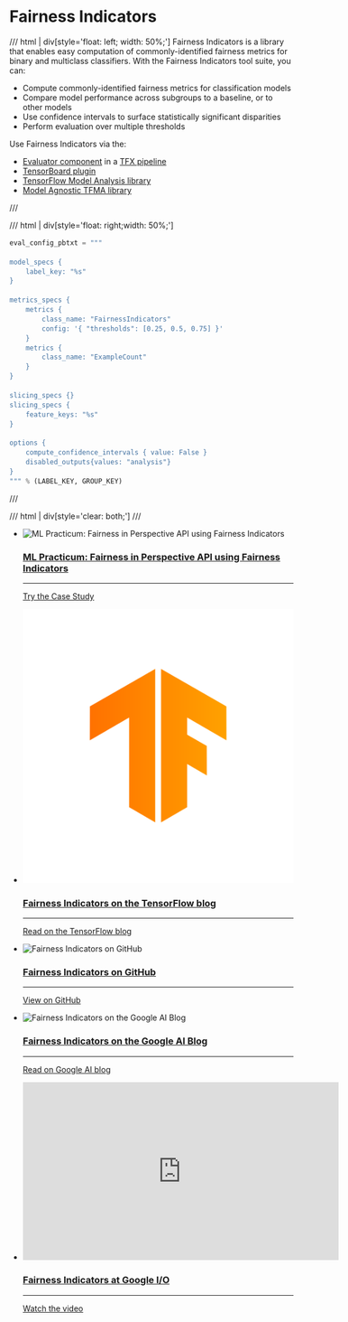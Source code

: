 # Fairness Indicators

/// html | div[style='float: left; width: 50%;']
Fairness Indicators is a library that enables easy computation of commonly-identified fairness metrics for binary and multiclass classifiers. With the Fairness Indicators tool suite, you can:

- Compute commonly-identified fairness metrics for classification models
- Compare model performance across subgroups to a baseline, or to other models
- Use confidence intervals to surface statistically significant disparities
- Perform evaluation over multiple thresholds

Use Fairness Indicators via the:

- [Evaluator component](https://tensorflow.github.io/tfx/guide/evaluator/) in a [TFX pipeline](https://tensorflow.github.io/tfx/)
- [TensorBoard plugin](https://github.com/tensorflow/tensorboard/blob/master/docs/fairness-indicators.md)
- [TensorFlow Model Analysis library](https://www.tensorflow.org/tfx/guide/fairness_indicators)
- [Model Agnostic TFMA library](https://www.tensorflow.org/tfx/guide/fairness_indicators#using_fairness_indicators_with_non-tensorflow_models)
<!-- TODO: Change the TFMA link when the new docs are deployed -->
///

/// html | div[style='float: right;width: 50%;']
```python
eval_config_pbtxt = """

model_specs {
    label_key: "%s"
}

metrics_specs {
    metrics {
        class_name: "FairnessIndicators"
        config: '{ "thresholds": [0.25, 0.5, 0.75] }'
    }
    metrics {
        class_name: "ExampleCount"
    }
}

slicing_specs {}
slicing_specs {
    feature_keys: "%s"
}

options {
    compute_confidence_intervals { value: False }
    disabled_outputs{values: "analysis"}
}
""" % (LABEL_KEY, GROUP_KEY)
```
///

/// html | div[style='clear: both;']
///

<div class="grid cards" markdown>

-   ![ML Practicum: Fairness in Perspective API using Fairness Indicators](https://www.tensorflow.org/static/responsible_ai/fairness_indicators/images/mlpracticum_480.png)

    ### [ML Practicum: Fairness in Perspective API using Fairness Indicators](https://developers.google.com/machine-learning/practica/fairness-indicators?utm_source=github&utm_medium=github&utm_campaign=fi-practicum&utm_term=&utm_content=repo-body)

    ---

    [Try the Case Study](https://developers.google.com/machine-learning/practica/fairness-indicators?utm_source=github&utm_medium=github&utm_campaign=fi-practicum&utm_term=&utm_content=repo-body)

-   ![Fairness Indicators on the TensorFlow blog](images/tf_full_color_primary_icon.svg)

    ### [Fairness Indicators on the TensorFlow blog](https://blog.tensorflow.org/2019/12/fairness-indicators-fair-ML-systems.html)
    
    ---

    [Read on the TensorFlow blog](https://blog.tensorflow.org/2019/12/fairness-indicators-fair-ML-systems.html)

-   ![Fairness Indicators on GitHub](https://www.tensorflow.org/static/resources/images/github-card-16x9_480.png)

    ### [Fairness Indicators on GitHub](https://github.com/tensorflow/fairness-indicators)
    ---

    [View on GitHub](https://github.com/tensorflow/fairness-indicators)

-   ![Fairness Indicators on the Google AI Blog](https://www.tensorflow.org/static/responsible_ai/fairness_indicators/images/googleai_720.png)

    ### [Fairness Indicators on the Google AI Blog](https://ai.googleblog.com/2019/12/fairness-indicators-scalable.html)
    ---

    [Read on Google AI blog](https://ai.googleblog.com/2019/12/fairness-indicators-scalable.html)

-   <iframe width="560" height="315" src="https://www.youtube.com/embed/6CwzDoE8J4M?si=gIL2KHdj96_SxdVH" title="YouTube video player" frameborder="0" allow="accelerometer; autoplay; clipboard-write; encrypted-media; gyroscope; picture-in-picture; web-share" referrerpolicy="strict-origin-when-cross-origin" allowfullscreen></iframe>

    ### [Fairness Indicators at Google I/O](https://www.youtube.com/watch?v=6CwzDoE8J4M)

    ---

    [Watch the video](https://www.youtube.com/watch?v=6CwzDoE8J4M)

</div>
